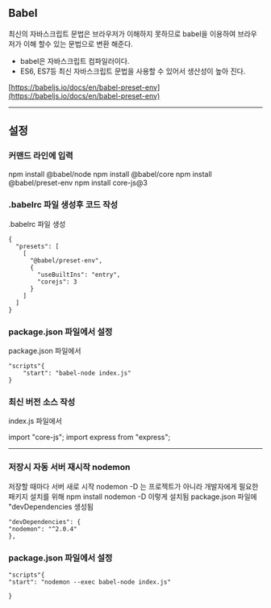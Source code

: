 ## Babel

최신의 자바스크립트 문법은 브라우저가 이해하지 못하므로 babel을 이용하여 브라우저가 이해 할수 있는 문법으로 변환 해준다.

- babel은 자바스크립트 컴파일러이다.
- ES6, ES7등 최신 자바스크립트 문법을 사용할 수 있어서 생산성이 높아 진다.

[https://babeljs.io/docs/en/babel-preset-env](https://babeljs.io/docs/en/babel-preset-env)

---

## 설정

### 커맨드 라인에 입력

npm install @babel/node
npm install @babel/core
npm install @babel/preset-env
npm install core-js@3

### .babelrc 파일 생성후 코드 작성

.babelrc 파일 생성

```
{
  "presets": [
    [
      "@babel/preset-env",
      {
        "useBuiltIns": "entry",
        "corejs": 3
      }
    ]
  ]
}

```

### package.json 파일에서 설정

package.json 파일에서

```
"scripts"{
    "start": "babel-node index.js"
}
```

### 최신 버전 소스 작성

index.js 파일에서

import "core-js";
import express from "express";

---

### 저장시 자동 서버 재시작 nodemon

저장할 때마다 서버 새로 시작 nodemon
-D 는 프로젝트가 아니라 개발자에게 필요한 패키지 설치를 위해
npm install nodemon -D
이렇게 설치됨
package.json 파일에 "devDependencies 생성됨

```
"devDependencies": {
"nodemon": "^2.0.4"
},
```

### package.json 파일에서 설정

```
"scripts"{
"start": "nodemon --exec babel-node index.js"

}
```
